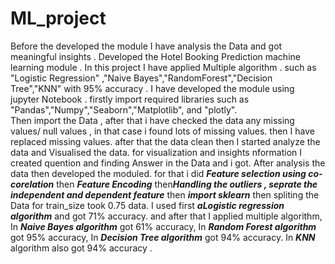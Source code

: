 # ML_project
Before the developed the module  I have analysis the Data and  got meaningful insights . Developed  the  Hotel Booking Prediction machine learning module . In this project I have applied Multiple algorithm . such  as "Logistic Regression" ,"Naive Bayes","RandomForest","Decision Tree","KNN" with  95% accuracy .
 I have developed  the module using jupyter Notebook .
firstly import  required libraries  such as "Pandas","Numpy","Seaborn","Matplotlib", and "plotly".   
Then import the Data , after that i have checked the data  any missing values/ null values , in that case i found lots  of missing values. then I have replaced missing values. after that the data clean then I started analyze the data and Visualised the data. for visualization and insights nformation  I created quention  and finding Answer in the Data and i got.
After analysis the  data  then developed the moduled. for that i did  ***Feature selection using co-corelation*** then ***Feature Encoding***  then***Handling the outliers , seprate the independent and dependent feature*** then ***import sklearn***  then spliting the Data for train_size took 0.75 data.
I used first ***aLogistic regression algorithm*** and got 71% accuracy. and after that I  applied multiple algorithm, 
In ***Naive Bayes algorithm*** got 61% accuracy,
In ***Random Forest algorithm*** got 95% accuracy,
In ***Decision Tree algorithm*** got 94% accuracy.
In ***KNN*** algorithm also got 94% accuracy .
     
 
